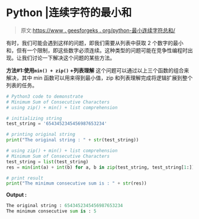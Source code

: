 # Python |连续字符的最小和

> 原文:[https://www . geesforgeks . org/python-最小连续字符总和/](https://www.geeksforgeeks.org/python-minimum-sum-of-consecutive-characters/)

有时，我们可能会遇到这样的问题，即我们需要从列表中获取 2 个数字的最小和，但有一个限制，即这些数字必须连续。这种类型的问题可能在竞争性编程时出现。让我们讨论一下解决这个问题的某些方法。

**方法#1:使用`min() + zip()` +列表理解**
这个问题可以通过以上三个函数的组合来解决，其中 min 函数可以用来得到最小值，zip 和列表理解完成将逻辑扩展到整个列表的任务。

```py
# Python3 code to demonstrate
# Minimum Sum of Consecutive Characters
# using zip() + min() + list comprehension

# initializing string 
test_string = '6543452345456987653234'

# printing original string 
print("The original string : " + str(test_string))

# using zip() + min() + list comprehension
# Minimum Sum of Consecutive Characters
test_string = list(test_string)
res = min(int(a) + int(b) for a, b in zip(test_string, test_string[1:]))

# print result
print("The minimum consecutive sum is : " + str(res))
```

**Output :**

```py
The original string : 6543452345456987653234
The minimum consecutive sum is : 5

```